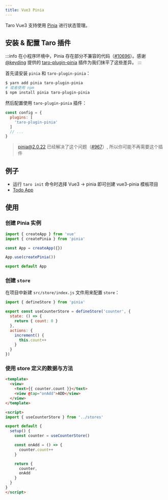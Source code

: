 ```yaml
---
title: Vue3 Pinia
---
```


Taro Vue3 支持使用 [Pinia](https://pinia.vuejs.org/) 进行状态管理。

## 安装 & 配置 Taro 插件

:::info
在小程序环境中，Pinia 存在部分不兼容的代码（[#10696](https://github.com/NervJS/taro/issues/10696)）。感谢 [@keyding](https://github.com/keyding) 提供的 [taro-plugin-pinia](https://github.com/keyding/taro-plugin-pinia) 插件为我们抹平了这些差异。
:::

首先请安装 `pinia` 和 `taro-plugin-pinia`：

```bash
$ yarn add pinia taro-plugin-pinia
# 或者使用 npm
$ npm install pinia taro-plugin-pinia
```

然后配置使用 `taro-plugin-pinia` 插件：

```js title="config/index.js"
const config = {
  plugins: [
    'taro-plugin-pinia'
  ]
  // ...
}
```

> pinia@2.0.22 已经解决了这个问题（[#967](https://github.com/vuejs/pinia/pull/967)）, 所以你可能不再需要这个插件

## 例子

- 运行 `taro init` 命令时选择 Vue3 -> pinia 即可创建 vue3-pinia 模板项目
- [Todo App](https://github.com/NervJS/taro-todos-pinia)

## 使用

### 创建 Pinia 实例

```js title="src/app.js"
import { createApp } from 'vue'
import { createPinia } from 'pinia'

const App = createApp({})

App.use(createPinia())

export default App
```

### 创建 `store`

在项目中新建 `src/store/index.js` 文件用来配置 `store`：

```js title="src/store/index.js"
import { defineStore } from 'pinia'

export const useCounterStore = defineStore('counter', {
  state: () => {
    return { count: 0 }
  },
  actions: {
    increment() {
      this.count++
    }
  }
})
```

### 使用 store 定义的数据与方法

```html
<template>
  <view>
    <text>{{ counter.count }}</text>
    <view @tap="onAdd">ADD</view>
  </view>
</template>

<script>
import { useCounterStore } from '../stores'

export default {
  setup() {
    const counter = useCounterStore()

    const onAdd = () => {
      counter.count++
    }

    return {
      counter,
      onAdd
    }
  }
}
</script>
```
